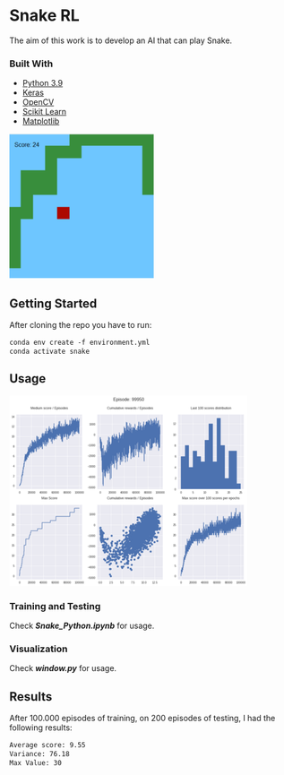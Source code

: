 # Snake RL

The aim of this work is to develop an AI that can play Snake.


### Built With

* [Python 3.9](https://www.python.org)
* [Keras](https://keras.io/)
* [OpenCV](https://opencv.org/)
* [Scikit Learn](https://scikit-learn.org/stable/) 
* [Matplotlib](https://matplotlib.org/)

![Playing game](img/play.png "Game")

## Getting Started

After cloning the repo you have to run:

```
conda env create -f environment.yml
conda activate snake
```

## Usage

![Training results](img/results.png "Results")

### Training and Testing

Check ***Snake_Python.ipynb*** for usage.

### Visualization 

Check ***window.py*** for usage.

## Results 

After 100.000 episodes of training, on 200 episodes of testing, I had the following results:

```
Average score: 9.55 
Variance: 76.18 
Max Value: 30
```

